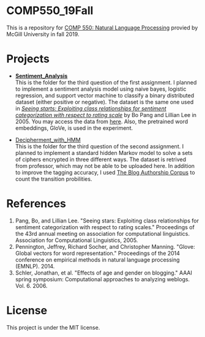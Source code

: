 # COMP550_19Fall
This is a repository for [COMP 550: Natural Language Processing](https://www.mcgill.ca/study/2019-2020/courses/comp-550) provied by McGill University in fall 2019.

# Projects
- [**Sentiment_Analysis**](https://github.com/Catosine/COMP550_NLP/tree/master/Sentiment_Analysis)  
This is the folder for the third question of the first assignment. I 
planned to implement a sentiment analysis model using naive bayes, 
logistic regression, and support vector machine to classify a binary 
distributed dataset (either positive or negative). The dataset is the 
same one used in [_Seeing starts: Exploiting class relationships for sentiment 
categorization with respect to rating scale_](http://www.cs.cornell.edu/home/llee/papers/pang-lee-stars.pdf) 
by Bo Pang and Lillian Lee in 2005. You may access the data from [here](http://www.cs.cornell.edu/people/pabo/movie-review-data/).
Also, the pretrained word embeddings, GloVe, is used in the experiment.

- [Decipherment_with_HMM]()  
This is the folder for the third question of the second assignment. I 
planned to implement a standard hidden Markov model to solve a sets of 
ciphers encrypted in three different ways. The dataset is retrived from
professor, which may not be able to be uploaded here. In addition to
improve the tagging accuracy, I used
[The Blog Authorship Corpus](http://u.cs.biu.ac.il/~koppel/BlogCorpus.htm)
to count the transition probilities.

# References
1. Pang, Bo, and Lillian Lee. "Seeing stars: Exploiting class relationships for sentiment categorization with respect to rating scales." Proceedings of the 43rd annual meeting on association for computational linguistics. Association for Computational Linguistics, 2005.
2. Pennington, Jeffrey, Richard Socher, and Christopher Manning. "Glove: Global vectors for word representation." Proceedings of the 2014 conference on empirical methods in natural language processing (EMNLP). 2014.
3. Schler, Jonathan, et al. "Effects of age and gender on blogging." AAAI spring symposium: Computational approaches to analyzing weblogs. Vol. 6. 2006.
# License
This project is under the MIT license.
